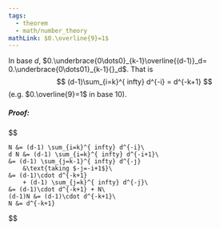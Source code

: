 ```yaml
---
tags:
  - theorem
  - math/number_theory
mathLink: $0.\overline{9}=1$
---
```

In base $d$, $0.\underbrace{0\dots0}_{k-1}\overline{(d-1)}_d= 0.\underbrace{0\dots01}_{k-1}{}_d$. That is 
$$
	(d-1)\sum_{i=k}^{ infty} d^{-i} = d^{-k+1}
$$
(e.g. $0.\overline{9}=1$ in base $10$).
##### Proof:
$$

	N &= (d-1) \sum_{i=k}^{ infty} d^{-i}\
	d N &= (d-1) \sum_{i=k}^{ infty} d^{-i+1}\
	&= (d-1) \sum_{j=k-1}^{ infty} d^{-j}
		&\text{taking $-j=-i+1$}\
	&= (d-1)\cdot d^{-k+1} 
		+ (d-1) \sum_{j=k}^{ infty} d^{-j}\
	&= (d-1)\cdot d^{-k+1} + N\
	(d-1)N &= (d-1)\cdot d^{-k+1}\
	N &= d^{-k+1}

$$